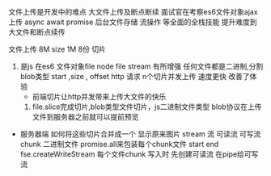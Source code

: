 文件上传是开发中的难点 大文件上传及断点断续 
面试官在考察es6文件对象ajax上传 async await promise 后台文件存储
流操作 等全面的全栈技能 提升难度到大文件和断点续传   

文件上传 8M size 1M 8份
切片 
1. 是js 在es6 文件对象file node file stream 有所增强
    任何文件都是二进制,分割blob类型
    start ,size , offset 
    http 请求 n个切片并发上传 速度更快 改善了体验
    - 前端切片让http并发带来上传大文件的快乐
    1. file.slice完成切片,blob类型文件切片，js二进制文件类型 
        blob协议在上传文件到服务器之前就可以提前预览

- 服务器端
    如何将这些切片合并成一个 显示原来图片
    stream 流
    可读流 可写流 
    chunk 二进制文件
    promise.all来包装每个chunk文件
    start end fse.createWriteStream
    每个文件chunk 写入时 先创建可读流 在pipe给可写流